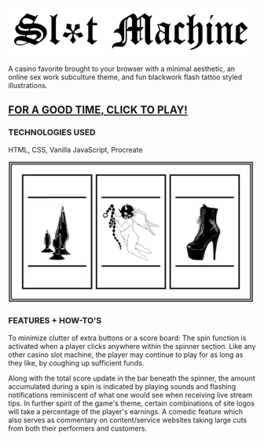 <img src="images/headertext.png" width="500">

A casino favorite brought to your browser with a minimal aesthetic, an online sex work subculture theme, and fun blackwork flash tattoo styled illustrations.
## <a href="https://h-b8.github.io/slot-machine/" target="_blank">FOR A GOOD TIME, CLICK TO PLAY!</a>
### TECHNOLOGIES USED 

HTML, CSS, Vanilla JavaScript, Procreate

<img src="images/spinnerdemo.gif" width="500">

### FEATURES + HOW-TO'S

To minimize clutter of extra buttons or a score board: The spin function is activated when a player clicks anywhere within the spinner section. Like any other casino slot machine, the player may continue to play for as long as they like, by coughing up sufficient funds.

Along with the total score update in the bar beneath the spinner, the amount accumulated during a spin is indicated by playing sounds and flashing notifications reminiscent of what one would see when receiving live stream tips. In further spirit of the game's theme, certain combinations of site logos will take a percentage of the player's earnings. A comedic feature which also serves as commentary on content/service websites taking large cuts from both their performers and customers.